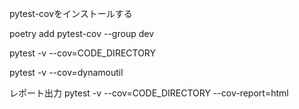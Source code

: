 pytest-covをインストールする


poetry add pytest-cov --group dev

pytest -v --cov=CODE_DIRECTORY

pytest -v --cov=dynamoutil

レポート出力
pytest -v --cov=CODE_DIRECTORY --cov-report=html